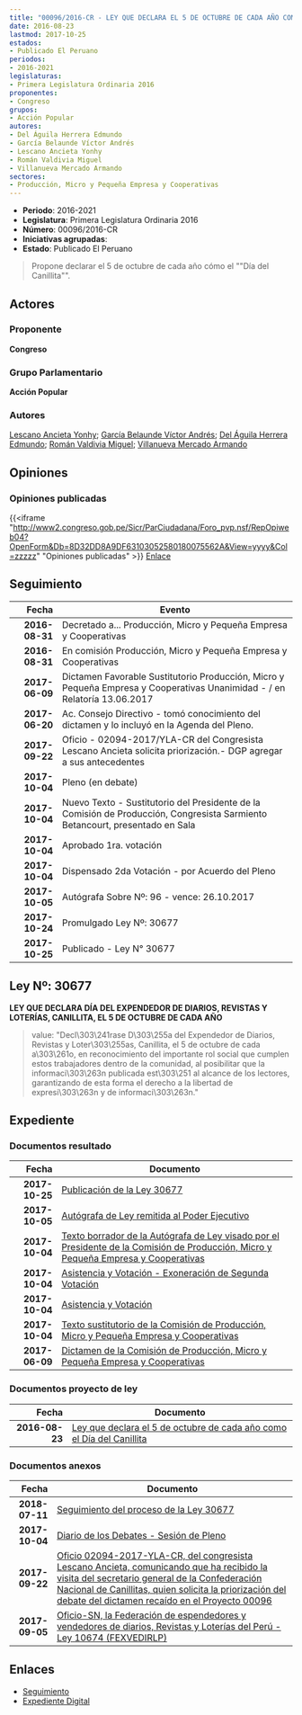 ```yaml
---
title: "00096/2016-CR - LEY QUE DECLARA EL 5 DE OCTUBRE DE CADA AÑO COMO EL DÍA DEL CANILLITA"
date: 2016-08-23
lastmod: 2017-10-25
estados:
- Publicado El Peruano
periodos:
- 2016-2021
legislaturas:
- Primera Legislatura Ordinaria 2016
proponentes:
- Congreso
grupos:
- Acción Popular
autores:
- Del Águila Herrera Edmundo
- García Belaunde Víctor Andrés
- Lescano Ancieta Yonhy
- Román Valdivia Miguel
- Villanueva Mercado Armando
sectores:
- Producción, Micro y Pequeña Empresa y Cooperativas
---
```

- **Periodo**: 2016-2021
- **Legislatura**: Primera Legislatura Ordinaria 2016
- **Número**: 00096/2016-CR
- **Iniciativas agrupadas**: 
- **Estado**: Publicado El Peruano

> Propone declarar el 5 de octubre de cada año cómo el ""Día del Canillita"".


## Actores

### Proponente

**Congreso**

### Grupo Parlamentario

**Acción Popular**

### Autores

[Lescano Ancieta Yonhy](mailto:mailto:ylescano@congreso.gob.pe); [García Belaunde Víctor Andrés](mailto:mailto:vgarciabelaunde@congreso.gob.pe); [Del Águila Herrera Edmundo](mailto:mailto:edelaguila@congreso.gob.pe); [Román Valdivia Miguel](mailto:mailto:mroman@congreso.gob.pe); [Villanueva Mercado Armando](mailto:mailto:avillanuevam@congreso.gob.pe)

## Opiniones

### Opiniones publicadas

{{<iframe "http://www2.congreso.gob.pe/Sicr/ParCiudadana/Foro_pvp.nsf/RepOpiweb04?OpenForm&Db=8D32DD8A9DF63103052580180075562A&View=yyyy&Col=zzzzz" "Opiniones publicadas" >}}
[Enlace](http://www2.congreso.gob.pe/Sicr/ParCiudadana/Foro_pvp.nsf/RepOpiweb04?OpenForm&Db=8D32DD8A9DF63103052580180075562A&View=yyyy&Col=zzzzz)


## Seguimiento

| Fecha | Evento |
|------:|--------|
| **2016-08-31** | Decretado a... Producción, Micro y Pequeña Empresa y Cooperativas |
| **2016-08-31** | En comisión Producción, Micro y Pequeña Empresa y Cooperativas |
| **2017-06-09** | Dictamen Favorable Sustitutorio Producción, Micro y Pequeña Empresa y Cooperativas Unanimidad - / en Relatoría 13.06.2017 |
| **2017-06-20** | Ac. Consejo Directivo - tomó conocimiento del dictamen y lo incluyó en la Agenda del Pleno. |
| **2017-09-22** | Oficio - 02094-2017/YLA-CR del Congresista Lescano Ancieta solicita priorización.- DGP agregar a sus antecedentes |
| **2017-10-04** | Pleno (en debate) |
| **2017-10-04** | Nuevo Texto - Sustitutorio del Presidente de la Comisión de Producción, Congresista Sarmiento Betancourt, presentado en Sala |
| **2017-10-04** | Aprobado 1ra. votación |
| **2017-10-04** | Dispensado 2da Votación - por Acuerdo del Pleno |
| **2017-10-05** | Autógrafa Sobre Nº: 96 - vence: 26.10.2017 |
| **2017-10-24** | Promulgado Ley Nº: 30677 |
| **2017-10-25** | Publicado - Ley N° 30677 |

## Ley Nº: 30677

**LEY QUE DECLARA DÍA DEL EXPENDEDOR DE DIARIOS, REVISTAS Y LOTERÍAS, CANILLITA, EL 5 DE OCTUBRE DE CADA AÑO**

> value: "Decl\303\241rase D\303\255a del Expendedor de Diarios, Revistas y Loter\303\255as, Canillita, el 5 de octubre de cada a\303\261o, en reconocimiento del importante rol social que cumplen estos trabajadores dentro de la comunidad, al posibilitar que la informaci\303\263n publicada est\303\251 al alcance de los lectores, garantizando de esta forma el derecho a la libertad de expresi\303\263n y de informaci\303\263n."


## Expediente

### Documentos resultado

| Fecha | Documento |
|------:|-----------|
| **2017-10-25** | [Publicación de la Ley 30677](http://www.leyes.congreso.gob.pe/Documentos/2016_2021/ADLP/Normas_Legales/30677-LEY.pdf) |
| **2017-10-05** | [Autógrafa de Ley remitida al Poder Ejecutivo](http://www.leyes.congreso.gob.pe/Documentos/2016_2021/ADLP/Texto_Aprobado/AU0009620171005.pdf) |
| **2017-10-04** | [Texto borrador de la Autógrafa de Ley visado por el Presidente de la Comisión de Producción, Micro y Pequeña Empresa y Cooperativas](http://www.leyes.congreso.gob.pe/Documentos/2016_2021/Texto_Borrador_de_Autografa/BAU0009620171004.pdf) |
| **2017-10-04** | [Asistencia y Votación - Exoneración de Segunda Votación](http://www.leyes.congreso.gob.pe/Documentos/2016_2021/Asistencia_y_Votacion/Proyectos_de_Ley/Exoneracion_de_Segunda_Votacion/ESV0009620171004..pdf) |
| **2017-10-04** | [Asistencia y Votación](http://www.leyes.congreso.gob.pe/Documentos/2016_2021/Asistencia_y_Votacion/Proyectos_de_Ley/AV0009620171004..pdf) |
| **2017-10-04** | [Texto sustitutorio de la Comisión de Producción, Micro y Pequeña Empresa y Cooperativas](http://www.leyes.congreso.gob.pe/Documentos/2016_2021/Texto_Sustitutorio/Proyectos_de_Ley/TS0009620171004.pdf) |
| **2017-06-09** | [Dictamen de la Comisión de Producción, Micro y Pequeña Empresa y Cooperativas](http://www.leyes.congreso.gob.pe/Documentos/2016_2021/Dictamenes/Proyectos_de_Ley/00096DC18MAY20170609..pdf) |

### Documentos proyecto de ley

| Fecha | Documento |
|------:|-----------|
| **2016-08-23** | [Ley que declara el 5 de octubre de cada año como el Día del Canillita](http://www.leyes.congreso.gob.pe/Documentos/2016_2021/Proyectos_de_Ley_y_de_Resoluciones_Legislativas/PL0009120160822.pdf) |

### Documentos anexos

| Fecha | Documento |
|------:|-----------|
| **2018-07-11** | [Seguimiento del proceso de la Ley 30677](http://www.leyes.congreso.gob.pe/Documentos/2016_2021/Seguimiento_de_Proyectos_de_Ley/00096PL20180711.pdf) |
| **2017-10-04** | [Diario de los Debates - Sesión de Pleno](http://www.leyes.congreso.gob.pe/Documentos/2016_2021/ADLP/Diario_Debates/30677-TDD.pdf) |
| **2017-09-22** | [Oficio 02094-2017-YLA-CR, del congresista Lescano Ancieta, comunicando que ha recibido la visita del secretario general de la Confederación Nacional de Canillitas, quien solicita la priorización del debate del dictamen recaído en el Proyecto 00096](http://www.leyes.congreso.gob.pe/Documentos/2016_2021/Oficios/Congresistas/OFICIO-02094-2017-YLA-CR.pdf) |
| **2017-09-05** | [Oficio-SN, la Federación de espendedores y vendedores de diarios, Revistas y Loterías del Perú - Ley 10674 (FEXVEDIRLP)](http://www.leyes.congreso.gob.pe/Documentos/2016_2021/Oficios/Otras_Instituciones/OFICIO-SN-20170905.pdf) |

## Enlaces

- [Seguimiento](http://www2.congreso.gob.pe/Sicr/TraDocEstProc/CLProLey2016.nsf/f7fff46988ca05b1052578e100829cc7/f5446fc775a51f220525801800783a3a?OpenDocument)
- [Expediente Digital](http://www2.congreso.gob.pe/Sicr/TraDocEstProc/Expvirt_2011.nsf/visbusqptramdoc1621/00096?opendocument)

